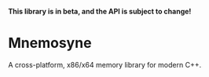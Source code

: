 **This library is in beta, and the API is subject to change!**
# Mnemosyne
A cross-platform, x86/x64 memory library for modern C++.
